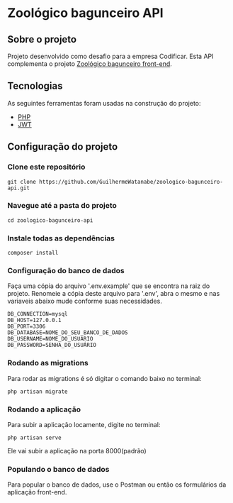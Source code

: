 <h1 style="center">Zoológico bagunceiro API</h1>

## Sobre o projeto

Projeto desenvolvido como desafio para a empresa Codificar. Esta API complementa o projeto <a href="https://github.com/GuilhermeWatanabe/zoologico-bagunceiro-frontend">Zoológico bagunceiro front-end</a>.

## Tecnologias

As seguintes ferramentas foram usadas na construção do projeto:

- [PHP](https://www.php.net/)
- [JWT](https://jwt.io/)

## Configuração do projeto

### Clone este repositório
```
git clone https://github.com/GuilhermeWatanabe/zoologico-bagunceiro-api.git
```

### Navegue até a pasta do projeto
```
cd zoologico-bagunceiro-api
```

### Instale todas as dependências
```
composer install
```

### Configuração do banco de dados
Faça uma cópia do arquivo '.env.example' que se encontra na raiz do projeto. Renomeie a cópia deste arquivo para '.env', abra o mesmo e nas variaveis abaixo mude conforme suas necessidades.

```
DB_CONNECTION=mysql
DB_HOST=127.0.0.1
DB_PORT=3306
DB_DATABASE=NOME_DO_SEU_BANCO_DE_DADOS
DB_USERNAME=NOME_DO_USUÁRIO
DB_PASSWORD=SENHA_DO_USUÁRIO
```

### Rodando as migrations
Para rodar as migrations é só digitar o comando baixo no terminal:
```
php artisan migrate
```

### Rodando a aplicação
Para subir a aplicação locamente, digite no terminal:
```
php artisan serve
```
Ele vai subir a aplicação na porta 8000(padrão)

### Populando o banco de dados
Para popular o banco de dados, use o Postman ou então os formulários da aplicação front-end.

